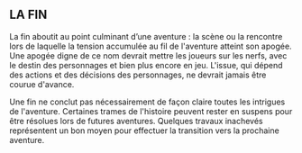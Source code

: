 ## LA FIN


La fin aboutit au point culminant d’une aventure : la scène ou
la rencontre lors de laquelle la tension accumulée au fil de
l'aventure atteint son apogée. Une apogée digne de ce nom
devrait mettre les joueurs sur les nerfs, avec le destin des
personnages et bien plus encore en jeu. L'issue, qui dépend
des actions et des décisions des personnages, ne devrait
jamais être courue d'avance.

Une fin ne conclut pas nécessairement de façon claire toutes
les intrigues de l'aventure. Certaines trames de l'histoire
peuvent rester en suspens pour être résolues lors de futures
aventures. Quelques travaux inachevés représentent un bon
moyen pour effectuer la transition vers la prochaine aventure.
